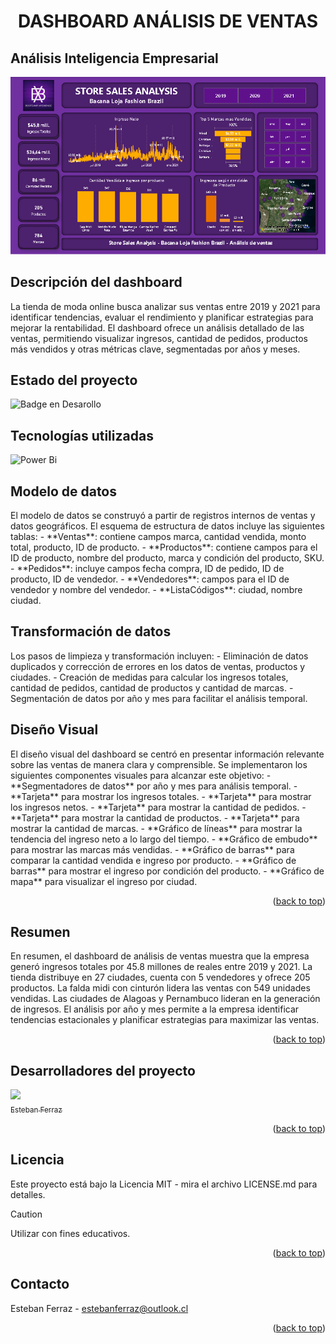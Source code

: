 
<h1 align="center"> DASHBOARD ANÁLISIS DE VENTAS</h1>
<h2>Análisis Inteligencia Empresarial</h2>

<div align="center">  

![alt text](dashboard_analisis_ventas-1.png)
</div> 

<h2>Descripción del dashboard</h2>
La tienda de moda online busca analizar sus ventas entre 2019 y 2021 para identificar tendencias, evaluar el rendimiento y planificar estrategias para mejorar la rentabilidad. El dashboard ofrece un análisis detallado de las ventas, permitiendo visualizar ingresos, cantidad de pedidos, productos más vendidos y otras métricas clave, segmentadas por años y meses.

<h2>Estado del proyecto</h2>

![Badge en Desarollo](https://img.shields.io/badge/STATUS-%20FINALIZADO-green)
> 

<h2>Tecnologías utilizadas</h2>

![Power Bi](https://img.shields.io/badge/power_bi-F2C811?style=for-the-badge&logo=powerbi&logoColor=black)


<h2>Modelo de datos</h2>
El modelo de datos se construyó a partir de registros internos de ventas y datos geográficos. El esquema de estructura de datos incluye las siguientes tablas:
- **Ventas**: contiene campos marca, cantidad vendida, monto total, producto, ID de producto.
- **Productos**: contiene campos para el ID de producto, nombre del producto, marca y condición del producto, SKU.
- **Pedidos**: incluye campos fecha compra, ID de pedido, ID de producto, ID de vendedor.
- **Vendedores**: campos para el ID de vendedor y nombre del vendedor.
- **ListaCódigos**: ciudad, nombre ciudad.

<h2>Transformación de datos</h2>
Los pasos de limpieza y transformación incluyen:
- Eliminación de datos duplicados y corrección de errores en los datos de ventas, productos y ciudades.
- Creación de medidas para calcular los ingresos totales, cantidad de pedidos, cantidad de productos y cantidad de marcas.
- Segmentación de datos por año y mes para facilitar el análisis temporal.

<h2>Diseño Visual</h2>
El diseño visual del dashboard se centró en presentar información relevante sobre las ventas de manera clara y comprensible. Se implementaron los siguientes componentes visuales para alcanzar este objetivo:
- **Segmentadores de datos** por año y mes para análisis temporal.
- **Tarjeta** para mostrar los ingresos totales.
- **Tarjeta** para mostrar los ingresos netos.
- **Tarjeta** para mostrar la cantidad de pedidos.
- **Tarjeta** para mostrar la cantidad de productos.
- **Tarjeta** para mostrar la cantidad de marcas.
- **Gráfico de líneas** para mostrar la tendencia del ingreso neto a lo largo del tiempo.
- **Gráfico de embudo** para mostrar las marcas más vendidas.
- **Gráfico de barras** para comparar la cantidad vendida e ingreso por producto.
- **Gráfico de barras** para mostrar el ingreso por condición del producto.
- **Gráfico de mapa** para visualizar el ingreso por ciudad.

<p align="right">(<a href="#readme-top">back to top</a>)</p>

<h2>Resumen</h2>
En resumen, el dashboard de análisis de ventas muestra que la empresa generó ingresos totales por 45.8 millones de reales entre 2019 y 2021. La tienda distribuye en 27 ciudades, cuenta con 5 vendedores y ofrece 205 productos. La falda midi con cinturón lidera las ventas con 549 unidades vendidas. Las ciudades de Alagoas y Pernambuco lideran en la generación de ingresos. El análisis por año y mes permite a la empresa identificar tendencias estacionales y planificar estrategias para maximizar las ventas.

<p align="right">(<a href="#readme-top">back to top</a>)</p>

<h2>Desarrolladores del proyecto</h2>

[<img src="https://avatars.githubusercontent.com/u/125892411?v=4" width=115><br><sub>Esteban Ferraz</sub>](https://github.com/estebanferraz1)



<p align="right">(<a href="#readme-top">back to top</a>)</p>

<h2>Licencia</h2>

Este proyecto está bajo la Licencia MIT - mira el archivo LICENSE.md para detalles.

> [!CAUTION]
> 
> Utilizar con fines educativos.

<p align="right">(<a href="#readme-top">back to top</a>)</p>

<h2>Contacto</h2>

Esteban Ferraz - estebanferraz@outlook.cl

<p align="right">(<a href="#readme-top">back to top</a>)</p>